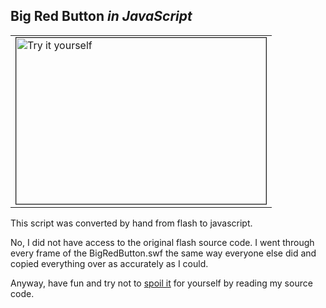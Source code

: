 ## Big Red Button _in JavaScript_

<table><tr><td>
  <a href="https://jklewa.github.io/big-red-button/">
    <img border="1" width="400" height="266" src="https://jklewa.github.io/big-red-button/screenshot.png" alt="Try it yourself">
  </a>
</td></tr></table>

This script was converted by hand from flash to javascript.

No, I did not have access to the original flash source code. I went through every frame of the BigRedButton.swf
the same way everyone else did and copied everything over as accurately as I could.

Anyway, have fun and try not to [spoil it](index.html) for yourself by reading my source code.
